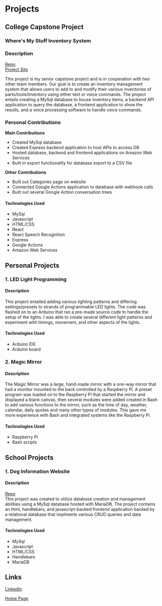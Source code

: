 # Projects
## College Capstone Project
### Where's My Stuff Inventory System  
### **Description**  
  [Repo](https://github.com/friesemi/Capstone_Project)  
  [Project Site](http://wms.beavdms.com:3000/)
  
  This project is my senior capstone project and is in cooperation with two other team members. Our goal is to create an inventory management system that allows users 
  to add to and modify their various inventories of parts/tools/inventory using either text or voice commands. The project entails creating a MySql database to house
  inventory items, a backend API application to query the database, a frontend application to show the results, and a voice processing software to handle voice commands.

### **Personal Contributions**
**Main Contributions**
  - Created MySql database
  - Created Express backend application to host APIs to access DB
  - Hosted database, backend and frontend applications on Amazon Web Services
  - Built in export functionality for database export to a CSV file

**Other Contributions**
  - Built out Categories page on website
  - Connected Google Actions application to database with webhook calls
  - Built out several Google Action conversation trees

#### **Technologies Used**  
  - MySql
  - Javascript
  - HTML/CSS
  - React
  - React Speech Recognition
  - Express
  - Google Actions
  - Amazon Web Services


## Personal Projects
### 1. LED Light Programming  
#### **Description**  
  This project entailed adding various lighting patterns and differing settings/presets to strands of programmable LED lights. The code was flashed on to an Arduino
  that ran a pre-made source code to handle the setup of the lights. I was able to create several different light patterns and experiment with timings, movement, and
  other aspects of the lights.  
#### **Technologies Used**  
  - Arduino IDE
  - Arduino board
  
### 2. Magic Mirror  
#### **Description**  
  The Magic Mirror was a large, hand-made mirror with a one-way mirror that had a monitor mounted to the back controlled by a Raspberry Pi. A preset program was
  loaded on to the Raspberry Pi that started the mirror and displayed a blank canvas, then several modules were added created in Bash to add various functions to the mirror,
  such as the time of day, weather, calendar, daily quotes and many other types of modules. This gave me more experience with Bash and integrated systems like the Raspberry Pi.  
#### **Technologies Used**  
- Raspberry Pi
- Bash scripts
  
## School Projects
### 1. Dog Information Website  
#### **Description**  
  [Repo](https://github.com/friesemi/CS340FinalProject)  
  This project was created to utilize database creation and management abilities using a MySql database hosted with MariaDB. The project contains an html, handlebars,
  and javascript-backed frontend application backed by a relational database that implments various CRUD queries and data management.  
#### **Technologies Used**  
- MySql
- Javascript
- HTML/CSS
- Handlebars
- MariaDB

## Links

[LinkedIn](https://www.linkedin.com/in/michael-friesen-99201/)

[Home Page](./index.md)


